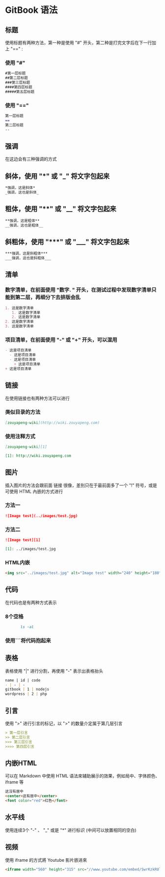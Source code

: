 # GitBook 语法
## 标题

使用标题有两种方法，第一种是使用 "#" 开头，第二种是打完文字后在下一行加上 "==" :
### 使用 "#"
```markdown
#第一层标题
##第二层标题
###第三层标题
####第四层标题
#####第五层标题
```

### 使用 "=="
```markdown
第一层标题
==
第二层标题
--
```

## 强调
在这边会有三种强调的方式

## 斜体，使用 "*" 或 "_" 将文字包起来
```markdown
*强调，这是斜体*
_强调，这也是斜体_
```

## 粗体，使用 "**" 或 "__" 将文字包起来
```markdown
**强调，这是粗体**
__强调，这也是粗体__
```

## 斜粗体，使用 "***" 或 "___" 将文字包起来
```markdown
***强调，这是斜粗体***
___强调，这也是斜粗体___
```

## 清单
### 数字清单，在前面使用 "数字. " 开头，在测试过程中发现数字清单只能到第二层，再细分下去排版会乱
```markdown
1. 这是数字清单
   1. 这是数字清单
   2. 这是数字清单
2. 这是数字清单
3. 这是数字清单
```

### 项目清单，在前面使用 "-" 或 "+" 开头，可以混用
```markdown
- 这是项目清单
  - 这是项目清单
  - 这是项目清单
    + 这是项目清单 
+ 这是项目清单
```

## 链接
在使用链接也有两种方法可以进行

### 类似目录的方法
```markdown
[zouyapeng-wiki](http://wiki.zouyapeng.com)
```

### 使用注释方式
```markdown
[zouyapeng-wiki][1]

[1]: http://wiki.zouyapeng.com
```

## 图片
插入图片的方法会跟前面 链接 很像，差別只在于最前面多了一个 "!" 符号，或是可使用 HTML 內嵌的方式进行

### 方法一
```markdown
![Image test](../images/test.jpg)
```

### 方法二
```markdown
![Image test][1]

[1]: ../images/test.jpg
```

### HTML内嵌
```html
<img src="../images/test.jpg" alt="Image test" width="240" height="180" border="10" />
```
## 代码
在代码也是有两种方式表示

### 8个空格
```markdown
       ls -al
```

### 使用```将代码抱起来

## 表格
表格使用 "|" 进行分割，再使用 "-" 表示出表格抬头
```markdown
name | id | code
- | - | -
gitbook | 1 | nodejs
wordpress | 2 | php
```

## 引言
使用 ">" 进行引言的标记，以 ">" 的数量介定属于第几层引言
```markdown
> 第一层引言
>> 第二层引言
>>> 第三层引言
>>>> 第四层引言
```
## 内嵌HTML
可以在 Markdown 中使用 HTML 语法來辅助展示的效果，例如局中、字体颜色、iframe 等
```markdown
这沒有居中
<center>这有居中</center>
<font color="red">红色</font>
```

## 水平线
使用连续3个 "-" 、 "_" 或是 "*" 进行标识 (中间可以放置相同的空白)

## 视频
使用 iframe 的方式將 Youtube 影片嵌进來
```html
<iframe width="560" height="315" src="//www.youtube.com/embed/SwrKzkRUlaw?hd=1&autoplay=1&loop=1&playlist=SwrKzkRUlaw" frameborder="0" allowfullscreen></iframe>
```